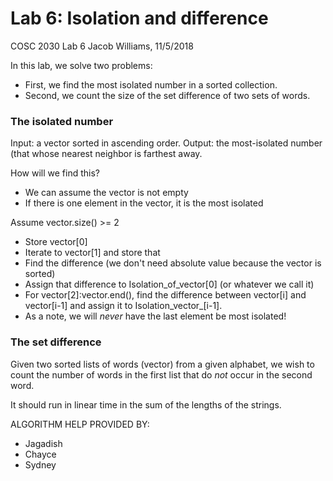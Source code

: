 # Lab 6: Isolation and difference
COSC 2030 Lab 6
Jacob Williams, 11/5/2018

In this lab, we solve two problems:

- First, we find the most isolated number in a sorted collection.
- Second, we count the size of the set difference of two sets of words.

### The isolated number
Input: a vector<double> sorted in ascending order.
  Output: the most-isolated number (that whose nearest neighbor is farthest away.
  
How will we find this?
- We can assume the vector is not empty
- If there is one element in the vector, it is the most isolated

Assume vector.size() >= 2
- Store vector[0]
- Iterate to vector[1] and store that
- Find the difference (we don't need absolute value because the vector is sorted)
- Assign that difference to Isolation_of_vector[0] (or whatever we call it)
- For vector[2]:vector.end(), find the difference between vector[i] and vector[i-1] and assign it to Isolation_vector_[i-1].
- As a note, we will *never* have the last element be most isolated!

### The set difference
Given two sorted lists of words (vector<string>) from a given alphabet, we wish to count the number of words in the first list that do *not* occur in the second word.
  
  It should run in linear time in the sum of the lengths of the strings.

ALGORITHM HELP PROVIDED BY: 
- Jagadish
- Chayce
- Sydney
